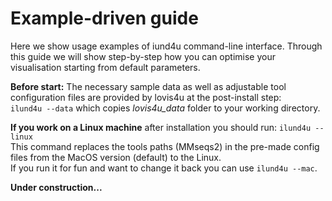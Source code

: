 # Example-driven guide

Here we show usage examples of iund4u command-line interface. Through this guide we will show step-by-step how you can optimise your visualisation starting from default parameters.
 
**Before start:** The necessary sample data as well as adjustable tool configuration files are provided by lovis4u at the post-install step:    
`ilund4u --data` which copies *lovis4u_data* folder to your working directory. 
  
**If you work on a Linux machine** after installation you should run: `ilund4u --linux`  
This command replaces the tools paths (MMseqs2) in the pre-made config files from the MacOS version (default) to the Linux.  
If you run it for fun and want to change it back you can use `ilund4u --mac`.


**Under construction...**
